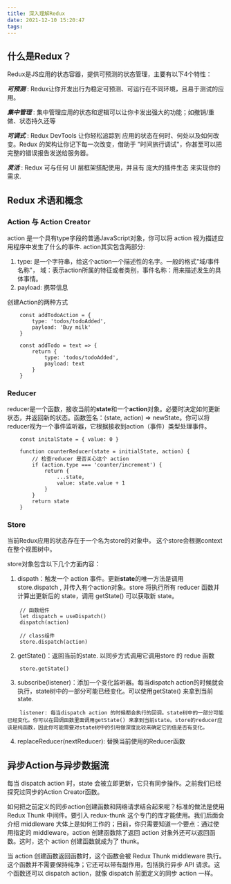 ```yaml
---
title: 深入理解Redux
date: 2021-12-10 15:20:47
tags:
---
```


## 什么是Redux？

Redux是JS应用的状态容器，提供可预测的状态管理，主要有以下4个特性：

***可预测*** : Redux让你开发出行为稳定可预测、可运行在不同环境，且易于测试的应用。

***集中管理*** : 集中管理应用的状态和逻辑可以让你卡发出强大的功能；如撤销/重做、状态持久还等

***可调式*** : Redux DevTools 让你轻松追踪到 应用的状态在何时、何处以及如何改变。Redux 的架构让你记下每一次改变，借助于 "时间旅行调试"，你甚至可以把完整的错误报告发送给服务器。

***灵活*** : Redux 可与任何 UI 层框架搭配使用，并且有 庞大的插件生态 来实现你的需求.

## Redux 术语和概念

### Action 与 Action Creator

action 是一个具有type字段的普通JavaScript对象，你可以将 action 视为描述应用程序中发生了什么的事件.
action其实包含两部分:
1. type: 是一个字符串，给这个action一个描述性的名字。一般的格式"域/事件名称"， 域：表示action所属的特征或者类别，事件名称：用来描述发生的具体事情。
2. payload: 携带信息

创建Action的两种方式
```
    const addTodoAction = {
        type: 'todos/todoAdded',
        payload: 'Buy milk'
    }

    const addTodo = text => {
        return {
            type: 'todos/todoAdded',
            payload: text
        }
    }
```
### Reducer

reducer是一个函数，接收当前的**state**和一个**action**对象。必要时决定如何更新状态，并返回新的状态。函数签名：(state, action) => newState。你可以将reducer视为一个事件监听器，它根据接收到action（事件）类型处理事件。

```
    const initalState = { value: 0 }

    function counterReducer(state = initialState, action) {
        // 检查reducer 是否关心这个 action
        if (action.type === 'counter/increment') {
            return {
                ...state,
                value: state.value + 1
            }
        }
        return state
    }
```

### Store

当前Redux应用的状态存在于一个名为store的对象中。 这个store会根据context在整个视图树中。

store对象包含以下几个方面内容：

1. dispath：触发一个 action 事件。更新**state**的唯一方法是调用 store.dispatch , 并传入有个action对象。store 将执行所有 reducer 函数并计算出更新后的 state，调用 getState() 可以获取新 state。
```
    // 函数组件
    let dispatch = useDispatch()
    dispatch(action)

    // class组件
    store.dispatch(action)
```
2. getState()：返回当前的state. 以同步方式调用它调用store 的 redue 函数
```
    store.getState()
```
3. subscribe(listener)：添加一个变化监听器。每当dispatch action的时候就会执行，state树中的一部分可能已经变化。可以使用getState() 来拿到当前state.
```
    listener: 每当dispatch action 的时候都会执行的回调。state树中的一部分可能已经变化。你可以在回调函数里面调用getState() 来拿到当前state。store的reducer应该是纯函数，因此你可能需要对state树中的引用做深度比较来确定它的值是否有变化。
```

4. replaceReducer(nextReducer): 替换当前使用的Reducer函数

## 异步Action与异步数据流

每当 dispatch action 时，state 会被立即更新，它只有同步操作。之前我们已经探究过同步的Action Creator函数。

如何把之前定义的同步action创建函数和网络请求结合起来呢？标准的做法是使用 Redux Thunk 中间件。要引入 redux-thunk 这个专门的库才能使用。我们后面会介绍 middleware 大体上是如何工作的；目前，你只需要知道一个要点：通过使用指定的 middleware，action 创建函数除了返回 action 对象外还可以返回函数。这时，这个 action 创建函数就成为了 thunk。

当 action 创建函数返回函数时，这个函数会被 Redux Thunk middleware 执行。这个函数并不需要保持纯净；它还可以带有副作用，包括执行异步 API 请求。这个函数还可以 dispatch action，就像 dispatch 前面定义的同步 action 一样。

